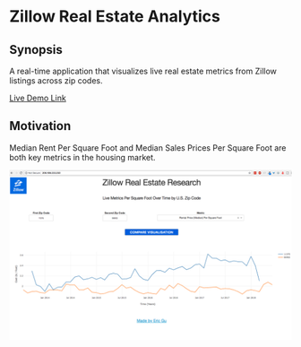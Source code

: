 # Zillow Real Estate Analytics


## Synopsis

A real-time application that visualizes live real estate metrics from Zillow listings across zip codes.

[Live Demo Link](https://tinyurl.com/zillowanalytics)

## Motivation

Median Rent Per Square Foot and Median Sales Prices Per Square Foot are both key metrics in the housing market. 

![alt text](https://github.com/ericcgu/WhereShouldIMove/blob/master/Screen%20Shot%202018-07-04%20at%208.24.09%20PM.png?raw=true)


